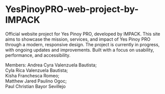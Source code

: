 # YesPinoyPRO-web-project-by-IMPACK
Official website project for Yes Pinoy PRO, developed by IMPACK. This site aims to showcase the mission, services, and impact of Yes Pinoy PRO through a modern, responsive design. The project is currently in progress, with ongoing updates and improvements. Built with a focus on usability, performance, and accessibility.

Members: 
Andrea Cyra Valenzuela Bautista;       
Cyla Rica Valenzuela Bautista;         
Kisha Franchesca Romeo;                
Matthew Jared Paulino Ogoc;            
Paul Christian Bayor Sevillejo        
